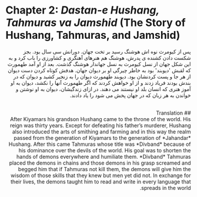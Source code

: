 # Chapter 2: *Dastan-e Hushang, Tahmuras va Jamshid* (The Story of Hushang, Tahmuras, and Jamshid)

<div dir="rtl">

پس از کیومرث نوه اش هوشنگ رسید بر تخت جهان. دورانش سی سال بود. بجز شکست دادن کشنده ی پدرش، هوشنگ هم هنرهای آهنگری و کشاورزی را باب کرد و به این شکل جهان از نسل کیومرث  به نسل جهاندار هوشنگ گذشت. بعد از او آمد طهمورث که لقبش 'دیوبند' بود به خاطر چیرگی او بر دیوان جهان. هدفش کوتاه کردن دست دیوان از هر جا و پست کردنشان بود. دیوبند طهمورث دیوان را به زنجیر کشید و دیوان که در بندش بودند فریاد زدند و از او خواهش کردند که اگر طهمورث آنها را نکشد، دیوان به او آموز هنری که انسان بلد او نیستند می دهند. در ازای زندگیشان، دیوان به او نوشتن و خواندن به هر زبان که در جهان پخش می شود را یاد دادند.

<div>
<br>
## Translation
<div>
After Kiyamars his grandson Hushang came to the throne of the world. His reign was thirty years. Except for defeating his father’s murderer, Hushang also introduced the arts of smithing and farming and in this way the realm passed from the generation of Kiyamars to the generation of *Jahandar* Hushang. After this came Tahmuras whose title was *Divband* because of his dominance over the devils of the world. His goal was to shorten the hands of demons everywhere and humiliate them. *Divband* Tahmuras placed the demons in chains and those demons in his grasp screamed and begged him that if Tahmuras not kill them, the demons will give him the wisdom of those skills that they knew but men yet did not. In exchange for their lives, the demons taught him to read and write in every language that spreads in the world.
</div>